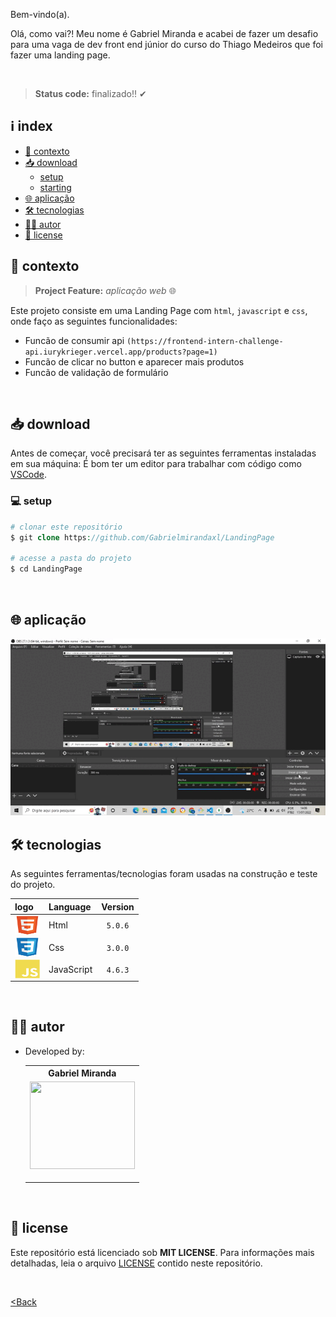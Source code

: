 
Bem-vindo(a).

Olá, como vai?! Meu nome é Gabriel Miranda e acabei de fazer um desafio para uma vaga de dev front end júnior do curso do Thiago Medeiros que foi fazer uma landing page.


<br>

> <b>Status code:</b>  finalizado!! ✔

 ## ℹ index

   * [🧠 contexto](#-contexto)
   * [📥 download](#-download)
     * [setup](#-setup)
     * [starting](#-starting)
   * [🌐 aplicação](#-aplicação)
   * [🛠 tecnologias](#-tecnologias)
   * [✍🏼 autor](#-autor)
   * [📝 license](#-license)


 ## 🧠 contexto
> **Project Feature:**  *aplicação web* 🌐 

 Este projeto consiste em uma Landing Page com `html`, `javascript` e `css`, onde faço as seguintes funcionalidades:

 * Funcão de consumir api `(https://frontend-intern-challenge-api.iurykrieger.vercel.app/products?page=1)`
 * Funcão de clicar no button e aparecer mais produtos
 * Funcão de validação de formulário



<br>

## 📥 download

Antes de começar, você precisará ter as seguintes ferramentas instaladas em sua máquina:
É bom ter um editor para trabalhar com código como [VSCode](https://code.visualstudio.com/).

### 💻 setup

```php
# clonar este repositório
$ git clone https://github.com/Gabrielmirandaxl/LandingPage

# acesse a pasta do projeto
$ cd LandingPage

```

<br>

## 🌐 aplicação
<img width="900" heigth="900"  src="https://github.com/Gabrielmirandaxl/CRUD/blob/main/src/public/gif/2022-07-17%2014-06-31%20(1).gif">

<br>


## 🛠 tecnologias

As seguintes ferramentas/tecnologias foram usadas na construção e teste do projeto.
<br>

| logo               | Language                  | Version      |
| :----------------- | :------------------------- | :----------: |
| <a href="https://vuejs.org/"><img align="center" alt="vue" height="30" width="40" src="https://github.com/devicons/devicon/blob/master/icons/html5/html5-original.svg"></a>| Html  |  `5.0.6`       |
| <a href="https://vuejs.org/"><img align="center" alt="vue" height="30" width="40" src="https://github.com/devicons/devicon/blob/master/icons/css3/css3-original.svg"></a>| Css  |  `3.0.0`       |
| <a href="https://www.javascript.com/" target="_blank"><img align="center" alt="js" height="30" width="40" src="https://raw.githubusercontent.com/devicons/devicon/master/icons/javascript/javascript-plain.svg"></a> | JavaScript  |  `4.6.3`      |

<br>
                 
## ✍🏼 autor


<div align=left>

- <table>
 <p>  Developed by:</p>
  <tr align=center>
    <th><strong> Gabriel Miranda </strong></th>
  </tr>
   <td>
      <a href="https://github.com/Gabrielmirandaxl">
        <img width="168" height="140" src="https://user-images.githubusercontent.com/82064724/179410818-bc9e953b-83b1-4f23-9d05-ad702abf0f29.png" > <p align="left">
</p></a>
    </td>

</table>
</div>

<div align=left>

<br>
 
## 📝 license

Este repositório está licenciado sob **MIT LICENSE**. Para informações mais detalhadas, leia o arquivo [LICENSE](./LICENSE) contido neste repositório.
                
 <br> 
	
 [<Back](#-blue-schedule-frontend-)
